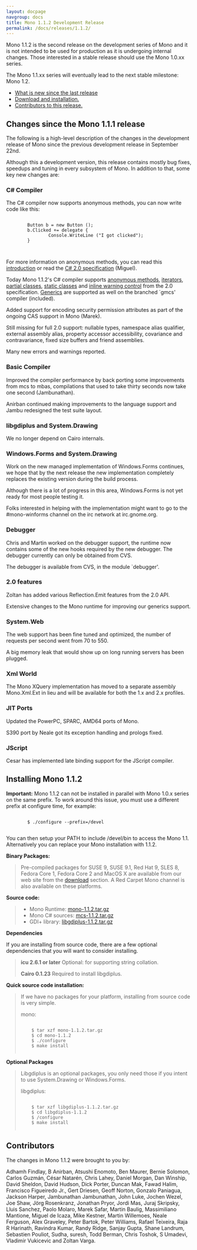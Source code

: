 ```yaml
---
layout: docpage
navgroup: docs
title: Mono 1.1.2 Development Release
permalink: /docs/releases/1.1.2/
---
```


Mono 1.1.2 is the second release on the development series of Mono and it is not intended to be used for production as it is undergoing internal changes. Those interested in a stable release should use the Mono 1.0.xx series.

The Mono 1.1.xx series will eventually lead to the next stable milestone: Mono 1.2.

-   [What is new since the last release](#new)
-   [Download and installation.](#install)
-   [Contributors to this release.](#cont)

Changes since the Mono 1.1.1 release
------------------------------------

The following is a high-level description of the changes in the development release of Mono since the previous development release in September 22nd.

Although this a development version, this release contains mostly bug fixes, speedups and tuning in every subsystem of Mono. In addition to that, some key new changes are:

### C\# Compiler

The C\# compiler now supports anonymous methods, you can now write code like this:

``` shell

        Button b = new Button ();
        b.Clicked += delegate {
                Console.WriteLine ("I got clicked");
        }
        
        
```

For more information on anonymous methods, you can read this [introduction](http://msdn2.microsoft.com/library/0yw3tz5k.aspx) or read the [C\# 2.0 specification](http://download.microsoft.com/download/8/1/6/81682478-4018-48fe-9e5e-f87a44af3db9/SpecificationVer2.doc) (Miguel).

Today Mono 1.1.2's C\# compiler supports [anonymous methods](http://msdn2.microsoft.com/library/0yw3tz5k.aspx), [iterators](http://msdn2.microsoft.com/library/dscyy5s0.aspx), [partial classes](http://msdn2.microsoft.com/library/wa80x488.aspx), [static classes](http://msdn2.microsoft.com/library/79b3xss3.aspx) and [inline warning control](http://msdn2.microsoft.com/library/441722ys.aspx) from the 2.0 specification. [Generics](http://msdn2.microsoft.com/library/512aeb7t.aspx) are supported as well on the branched \`gmcs' compiler (included).

Added support for encoding security permission attributes as part of the ongoing CAS support in Mono (Marek).

Still missing for full 2.0 support: nullable types, namespace alias qualifier, external assembly alias, property accessor accessibility, covariance and contravariance, fixed size buffers and friend assemblies.

Many new errors and warnings reported.

### Basic Compiler

Improved the compiler performance by back porting some improvements from mcs to mbas, compilations that used to take thirty seconds now take one second (Jambunathan).

Anirban continued making improvements to the language support and Jambu redesigned the test suite layout.

### libgdiplus and System.Drawing

We no longer depend on Cairo internals.

### Windows.Forms and System.Drawing

Work on the new managed implementation of Windows.Forms continues, we hope that by the next release the new implementation completely replaces the existing version during the build process.

Although there is a lot of progress in this area, Windows.Forms is not yet ready for most people testing it.

Folks interested in helping with the implementation might want to go to the \#mono-winforms channel on the irc network at irc.gnome.org.

### Debugger

Chris and Martin worked on the debugger support, the runtime now contains some of the new hooks required by the new debugger. The debugger currently can only be obtained from CVS.

The debugger is available from CVS, in the module \`debugger'.

### 2.0 features

Zoltan has added various Reflection.Emit features from the 2.0 API.

Extensive changes to the Mono runtime for improving our generics support.

### System.Web

The web support has been fine tuned and optimized, the number of requests per second went from 70 to 550.

A big memory leak that would show up on long running servers has been plugged.

### Xml World

The Mono XQuery implementation has moved to a separate assembly Mono.Xml.Ext in lieu and will be available for both the 1.x and 2.x profiles.

### JIT Ports

Updated the PowerPC, SPARC, AMD64 ports of Mono.

S390 port by Neale got its exception handling and prologs fixed.

### JScript

Cesar has implemented late binding support for the JScript compiler.

Installing Mono 1.1.2
---------------------

**Important:** Mono 1.1.2 can not be installed in parallel with Mono 1.0.x series on the same prefix. To work around this issue, you must use a different prefix at configure time, for example:

``` shell
        
        $ ./configure --prefix=/devel
        
```

You can then setup your PATH to include /devel/bin to access the Mono 1.1. Alternatively you can replace your Mono installation with 1.1.2.

**Binary Packages:**

> Pre-compiled packages for SUSE 9, SUSE 9.1, Red Hat 9, SLES 8, Fedora Core 1, Fedora Core 2 and MacOS X are available from our web site from the [download](http://www.go-mono.com/download.html) section. A Red Carpet Mono channel is also available on these platforms.

**Source code:**

> -   Mono Runtime: [mono-1.1.2.tar.gz](http://www.go-mono.com/archive/1.1.2/mono-1.1.2.tar.gz)
> -   Mono C\# sources: [mcs-1.1.2.tar.gz](http://www.go-mono.com/archive/1.1.2/mcs-1.1.2.tar.gz)
> -   GDI+ library: [libgdiplus-1.1.2.tar.gz](http://www.go-mono.com/archive/1.1.2/libgdiplus-1.1.2.tar.gz)

**Dependencies**

If you are installing from source code, there are a few optional dependencies that you will want to consider installing.

> **icu 2.6.1 or later** Optional: for supporting string collation.
>
> **Cairo 0.1.23** Required to install libgdiplus.

**Quick source code installation:**

> If we have no packages for your platform, installing from source code is very simple.
>
> mono:
>
> ``` shell
>         
>     $ tar xzf mono-1.1.2.tar.gz
>     $ cd mono-1.1.2
>     $ ./configure
>     $ make install
>         
> ```

**Optional Packages**

> Libgdiplus is an optional packages, you only need those if you intent to use System.Drawing or Windows.Forms.
>
> libgdiplus:
>
> ``` shell
>         
>     $ tar xzf libgdiplus-1.1.2.tar.gz
>     $ cd libgdiplus-1.1.2
>     $ /configure
>     $ make install
>         
> ```

Contributors
------------

The changes in Mono 1.1.2 were brought to you by:

Adhamh Findlay, B Anirban, Atsushi Enomoto, Ben Maurer, Bernie Solomon, Carlos Guzmán, César Natarén, Chris Lahey, Daniel Morgan, Dan Winship, David Sheldon, David Hudson, Dick Porter, Duncan Mak, Fawad Halim, Francisco Figueiredo Jr., Gert Driesen, Geoff Norton, Gonzalo Paniagua, Jackson Harper, Jambunathan Jambunathan, John Luke, Jochen Wezel, Joe Shaw, Jörg Rosenkranz, Jonathan Pryor, Jordi Mas, Juraj Skripsky, Lluis Sanchez, Paolo Molaro, Marek Safar, Martin Baulig, Massimiliano Mantione, Miguel de Icaza, Mike Kestner, Martin Willemoes, Neale Ferguson, Alex Graveley, Peter Bartok, Peter Williams, Rafael Teixeira, Raja R Harinath, Ravindra Kumar, Randy Ridge, Sanjay Gupta, Shane Landrum, Sebastien Pouliot, Sudha, suresh, Todd Berman, Chris Toshok, S Umadevi, Vladimir Vukicevic and Zoltan Varga.
